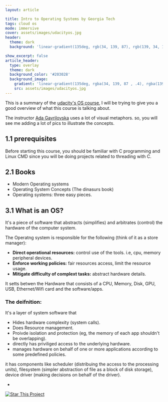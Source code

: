 ```yaml
---
layout: article

title: Intro to Operating Systems by Georgia Tech
tags: cloud os
mode: immersive
cover: assets/images/udacityos.jpg
header:
  theme: dark
  background: 'linear-gradient(135deg, rgb(34, 139, 87), rgb(139, 34, 139)'

show_excerpt: false
article_header:
  type: overlay
  theme: dark
  background_color: '#203028'
  background_image:
    gradient: 'linear-gradient(135deg, rgba(34, 139, 87 , .4), rgba(139, 34, 139, .4))'
    src: assets/images/udacityos.jpg
---
```


This is a summary of the [udacity's OS course](https://classroom.udacity.com/courses/ud923), I will
be trying to give you a good overview of what this course is talking about.

The instructor [Ada Gavrilovska](https://www.cc.gatech.edu/~ada/) uses a lot of visual metaphors. 
so, you will see me adding a lot of pics to illustrate the concepts.


## 1.1 prerequisites

Before starting this course, you should be familiar with C programming and Linux CMD since you will be doing projects 
related to threading with C.

## 2.1 Books 
- Modern Operating systems
- Operating System Concepts (The dinasurs book)
- Operating systems: three easy pieces.


## 3.1 What is an OS?

It's a piece of software that abstracts (simplifies) and arbitrates (control) the hardware of the computer system.

The Operatng system is responsible for the following (think of it as a store manager):
- **Direct operational resources:** control use of the tools. i.e, cpu, memory peripheral devices.
- **Enforce working policies:** fair resources access, limit the resource usage.
- **Mitigate difficulty of complext tasks:** abstract hardware details.

It setts betwen the Hardware that consists of a CPU, Memory, Disk, GPU, USB, Ethernet/Wifi card
and the software/apps.

### The deifnition:
It's a layer of system software that 
- Hides hardware complexity (system calls). 
- Does Resource management. 
- Proivde isolation and protection (eg, the memory of each app shouldn't be overlapping).
- directly has priviliged access to the underlying hardware.
- manages hardware on behalf of one or more applications according to some predefined policies.

it has components like scheduler (distribuing the access to the processing units), filesystem (simpler abstraction of file as a block of disk storage), device driver (making decisions on behalf of the driver).



- 




[![Star This Project](https://img.shields.io/github/stars/ahmed-ayman/jekyll-TeXt-theme.svg?label=Stars&style=social)](https://github.com/ahmed-ayman/ahmed-ayman.github.io/)

<!--  some custom styling. -->
<style>
.hero.hero--dark.overlay{
  background-size: contain;
}
  </style>

  <div id="gitalk-container"></div>
